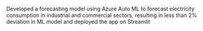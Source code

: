 Developed a forecasting model using Azure Auto ML to forecast electricity consumption in industrial and commercial sectors, resulting in less than 2% deviation in ML model and deployed the app on Streamlit
